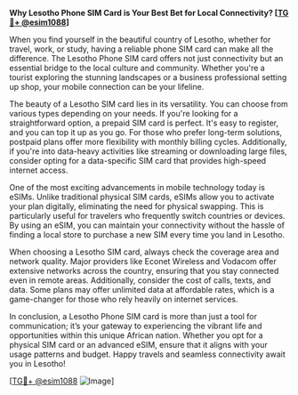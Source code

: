 **Why Lesotho Phone SIM Card is Your Best Bet for Local Connectivity? [[TG💪+ @esim1088](https://t.me/s/esim1088)]**

When you find yourself in the beautiful country of Lesotho, whether for travel, work, or study, having a reliable phone SIM card can make all the difference. The Lesotho Phone SIM card offers not just connectivity but an essential bridge to the local culture and community. Whether you're a tourist exploring the stunning landscapes or a business professional setting up shop, your mobile connection can be your lifeline.

The beauty of a Lesotho SIM card lies in its versatility. You can choose from various types depending on your needs. If you're looking for a straightforward option, a prepaid SIM card is perfect. It's easy to register, and you can top it up as you go. For those who prefer long-term solutions, postpaid plans offer more flexibility with monthly billing cycles. Additionally, if you're into data-heavy activities like streaming or downloading large files, consider opting for a data-specific SIM card that provides high-speed internet access.

One of the most exciting advancements in mobile technology today is eSIMs. Unlike traditional physical SIM cards, eSIMs allow you to activate your plan digitally, eliminating the need for physical swapping. This is particularly useful for travelers who frequently switch countries or devices. By using an eSIM, you can maintain your connectivity without the hassle of finding a local store to purchase a new SIM every time you land in Lesotho.

When choosing a Lesotho SIM card, always check the coverage area and network quality. Major providers like Econet Wireless and Vodacom offer extensive networks across the country, ensuring that you stay connected even in remote areas. Additionally, consider the cost of calls, texts, and data. Some plans may offer unlimited data at affordable rates, which is a game-changer for those who rely heavily on internet services.

In conclusion, a Lesotho Phone SIM card is more than just a tool for communication; it’s your gateway to experiencing the vibrant life and opportunities within this unique African nation. Whether you opt for a physical SIM card or an advanced eSIM, ensure that it aligns with your usage patterns and budget. Happy travels and seamless connectivity await you in Lesotho! 

[[TG💪+ @esim1088](https://t.me/s/esim1088) ![Image](https://i.postimg.cc/Y0z9fWf4/image.png)]